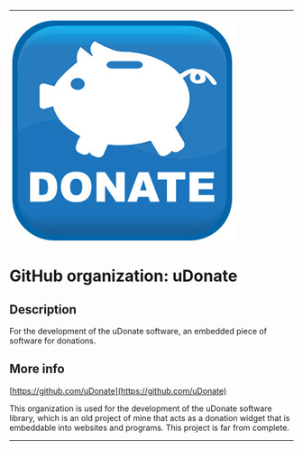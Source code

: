   
***

![DonateIcon.jpeg failed to load. The file may be missing or corrupt. Check the file path for errors first.](/AdditionalInfo/1/uDonate/DonateIcon.jpeg)

# GitHub organization: uDonate

## Description

For the development of the uDonate software, an embedded piece of software for donations.

## More info

[https://github.com/uDonate](https://github.com/uDonate)

This organization is used for the development of the uDonate software library, which is an old project of mine that acts as a donation widget that is embeddable into websites and programs. This project is far from complete. 
***
